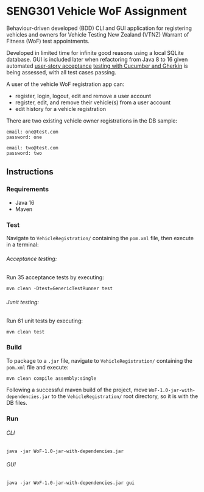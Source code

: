 # SENG301 Vehicle WoF Assignment

Behaviour-driven developed (BDD) CLI and GUI application for registering vehicles and owners
for Vehicle Testing New Zealand (VTNZ) Warrant of Fitness (WoF) test appointments.

Developed in limited time for infinite good reasons using a local SQLite database.
GUI is included later when refactoring from Java 8 to 16 given automated
[user-story acceptance](https://github.com/R055A/VehicleRegistration/blob/master/doc/UserStoryAcceptanceCriteria.pdf) 
[testing with Cucumber and Gherkin](https://github.com/R055A/VehicleRegistration/blob/master/features/) 
is being assessed, with all test cases passing.

A user of the vehicle WoF registration app can:
- register, login, logout, edit and remove a user account
- register, edit, and remove their vehicle(s) from a user account
- edit history for a vehicle registration

There are two existing vehicle owner registrations in the DB sample:

```
email: one@test.com
password: one
```

```
email: two@test.com
password: two
```

## Instructions

### Requirements

- Java 16
- Maven

### Test

Navigate to `VehicleRegistration/` containing the `pom.xml` file, then execute in a terminal:

###### Acceptance testing:

Run 35 acceptance tests by executing:

```
mvn clean -Dtest=GenericTestRunner test
```

###### Junit testing:

Run 61 unit tests by executing:

```
mvn clean test
```

### Build

To package to a `.jar` file, navigate to `VehicleRegistration/` containing the `pom.xml` file and execute:

```
mvn clean compile assembly:single
```

Following a successful maven build of the project,
move `WoF-1.0-jar-with-dependencies.jar` to the `VehicleRegistration/`
root directory, so it is with the DB files.

### Run

###### CLI

```
java -jar WoF-1.0-jar-with-dependencies.jar
```

###### GUI

```
java -jar WoF-1.0-jar-with-dependencies.jar gui
```
